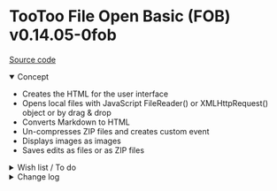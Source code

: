 # TooToo File Open Basic (FOB) v0.14.05-0fob

[Source code]( https://github.com/pushme-pullyou/tootoo14/blob/master/js-14-05/fob-file-open-basic/fob-file-open-basic.js )


<details open >

<summary>Concept</summary>

* Creates the HTML for the user interface
* Opens local files with JavaScript FileReader() or XMLHttpRequest() object or by drag & drop
* Converts Markdown to HTML
* Un-compresses ZIP files and creates custom event
* Displays images as images
* Saves edits as files or as ZIP files

<details>

<summary>Wish list / To do</summary>

* 2019-06-10 ~ Theo ~ Add display PDF files
* 2019-06-10 ~ Theo ~ Add new file capability


</details>

<details>

<summary>Change log</summary>


### 2019-07-18 ~ Theo

FOB 0.14.05-0fob

* F - FOB.js: Add alert to Reload file
	* if no file previously loaded

FOB 0.14.1-8fob

* Add event listeners for zip and json for testing and comment out


### 2019-06-26 ~ Theo

* C - FOB.js: Update parameters
* R - FOB.js: remove not-used commented code
* F - FOB.js: add FOBdivAppStats div to stats output

Dealt with

* 2019-05-17 ~ Add create onload event
* 2019-01-15 ~ Theo ~ file save to file & save to ZIP module

### 2019-06-01 ~ Theo

* F - FOB.js: Add Json decider handler
* F - FOB.js: Add xml handler
* F - FOB.js: Add save to file


### 2019-05-29 ~ Theo

* D - FOB.html: Add load jsZip
* C - FOB: Update readme / description
* F - FOB.js: Add unzip to text

Dealt with

* 2019-01-15 ~ Theo ~ file open ZIP, select and display contents module

### Previously

* 2019-02-07 ~ Simplify: remove content editable / save file - will re-add elsewhere
* 2019-01-15 ~ Add FOB.description variable and text
* 2019-01-15 ~ Add display FOB.description in pop-up and in test file
* 2019-01-14 ~ Add text here and there
* 2019-01-13 ~ Add link to status
* 2019-01-12 ~ Add cookbook HTML test script and read me file

</details>